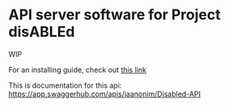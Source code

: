 # API server software for Project disABLEd

WIP

For an installing guide, check out [this link](./INSTALL.md)

This is documentation for this api:
  https://app.swaggerhub.com/apis/jaanonim/Disabled-API
